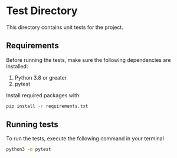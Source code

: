 # Test Directory

This directory contains unit tests for the project.

## Requirements

Before running the tests, make sure the following dependencies are installed:

1. Python 3.8 or greater
2. pytest

Install required packages with:

```bash
pip install -r requirements.txt
```

## Running tests
To run the tests, execute the following command in your terminal
```bash
python3 -m pytest
```